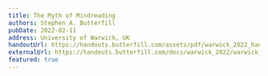 ```yaml
---
title: The Myth of Mindreading
authors: Stephen A. Butterfill
pubDate: 2022-02-11
address: University of Warwick, UK
handoutUrl: https://handouts.butterfill.com/assets/pdf/warwick_2022_handout.pdf
externalUrl: https://handouts.butterfill.com/docs/warwick_2022/warwick_2022/
featured: true
---
```

